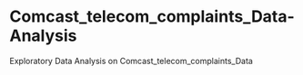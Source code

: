 # Comcast_telecom_complaints_Data-Analysis
Exploratory Data Analysis on Comcast_telecom_complaints_Data
